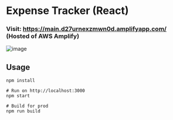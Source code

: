 # Expense Tracker (React)
### Visit: https://main.d27urnexzmwn0d.amplifyapp.com/ (Hosted of AWS Amplify)
![image](https://user-images.githubusercontent.com/81099796/145078340-f9dc6660-2e04-421d-83ce-4b48bd7146f6.png)

## Usage
```
npm install

# Run on http://localhost:3000
npm start

# Build for prod
npm run build
```

